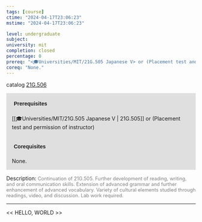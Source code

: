 ```yaml
---
tags: [course]
ctime: "2024-04-17T23:06:23"
mstime: "2024-04-17T23:06:23"

level: undergraduate
subject: 
university: mit
completion: closed
percentage: 0
prereq: "<🎓Universities/MIT/21G.505 Japanese V> or (Placement test and permission of instructor)"
coreq: "None."
---
```


catalog [21G.506](http://student.mit.edu/catalog/m21Gf.html#21G.506)

<span style="display: block; padding: 15px; background-color: rgb(100, 100, 100, 0.2);"><font id="m_prereq2211_0" style="display: block; font-family: Arial, sans-serif; font-weight: bold; padding: 5px">Prerequisites</font><br><span id="prereq2211_0">[[🎓Universities/MIT/21G.505 Japanese V | 21G.505]] or (Placement test and permission of instructor)</span></span>
<span style="display: block; padding: 15px; background-color: rgb(100, 100, 100, 0.2);"><font id="m_coreq2211_0" style="display: block; font-family: Arial, sans-serif; font-weight: bold; padding: 5px">Corequisites</font><br><span id="coreq2211_0">None.</span></span>

<font style="">Description:</font>
<font style="color: grey; font-size: 0.8rem;">Continuation of 21G.505. Further development of reading, writing, and oral communication skills. Extension of advanced grammar and further enhancement of advanced vocabulary. Variety of cultural elements studied through readings, video, and discussion. Lab work required.</font>



---

<< HELLO, WORLD >>
